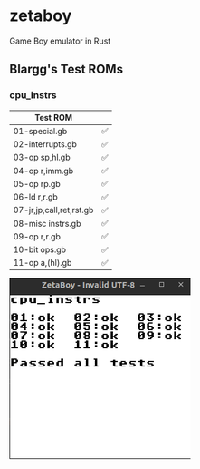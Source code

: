 # zetaboy
Game Boy emulator in Rust

## Blargg's Test ROMs

### cpu_instrs

| Test ROM                 |    |
|--------------------------|----|
| 01-special.gb            | ✅ |
| 02-interrupts.gb         | ✅ |
| 03-op sp,hl.gb           | ✅ |
| 04-op r,imm.gb           | ✅ |
| 05-op rp.gb              | ✅ |
| 06-ld r,r.gb             | ✅ |
| 07-jr,jp,call,ret,rst.gb | ✅ |
| 08-misc instrs.gb        | ✅ |
| 09-op r,r.gb             | ✅ |
| 10-bit ops.gb            | ✅ |
| 11-op a,(hl).gb          | ✅ |

![All Blarrg's tests passed](docs/blarggs_tests.png)